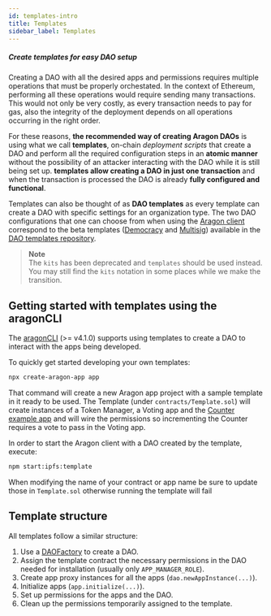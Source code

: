 ```yaml
---
id: templates-intro
title: Templates
sidebar_label: Templates
---
```


##### Create templates for easy DAO setup


Creating a DAO with all the desired apps and permissions requires multiple operations that must be properly orchestated. In the context of Ethereum, performing all these operations would require sending many transactions. This would not only be very costly, as every transaction needs to pay for gas, also the integrity of the deployment depends on all operations occurring in the right order.

For these reasons, **the recommended way of creating Aragon DAOs** is using what we call **templates**, on-chain _deployment scripts_ that create a DAO and perform all the required configuration steps in an **atomic manner** without the possibility of an attacker interacting with the DAO while it is still being set up. **templates allow creating a DAO in just one transaction** and when the transaction is processed the DAO is already **fully configured and functional**.

Templates can also be thought of as **DAO templates** as every template can create a DAO with specific settings for an organization type. The two DAO configurations that one can choose from when using the [Aragon client](http://app.aragon.org) correspond to the beta templates ([Democracy](https://github.com/aragon/dao-templates/blob/ce62d132d944951dc200df8aa74e42db8e70a094/kits/democracy/contracts/DemocracyKit.sol) and [Multisig](https://github.com/aragon/dao-templates/blob/ce62d132d944951dc200df8aa74e42db8e70a094/kits/multisig/contracts/MultisigKit.sol)) available in the [DAO templates repository](https://github.com/aragon/dao-templates).

> **Note**<br>
> The `kits` has been deprecated and `templates` should be used instead. You may still find the `kits` notation in some places while we make the transition.

## Getting started with templates using the aragonCLI

The [aragonCLI](/docs/cli-intro.html) (>= v4.1.0) supports using templates to create a DAO to interact with the apps being developed.

To quickly get started developing your own templates:

```sh
npx create-aragon-app app
```

That command will create a new Aragon app project with a sample template in it ready to be used. The Template (under `contracts/Template.sol`) will create instances of a Token Manager, a Voting app and the [Counter example app](/docs/tutorial.html) and will wire the permissions so incrementing the Counter requires a vote to pass in the Voting app.

In order to start the Aragon client with a DAO created by the template, execute:

```sh
npm start:ipfs:template
```

When modifying the name of your contract or app name be sure to update those in `Template.sol` otherwise running the template will fail

## Template structure

All templates follow a similar structure:

1. Use a [DAOFactory](https://github.com/aragon/aragonOS/blob/4.0.1/contracts/factory/DAOFactory.sol) to create a DAO.
2. Assign the template contract the necessary permissions in the DAO needed for installation (usually only `APP_MANAGER_ROLE`).
3. Create app proxy instances for all the apps (`dao.newAppInstance(...)`).
4. Initialize apps (`app.initialize(...)`).
5. Set up permissions for the apps and the DAO.
6. Clean up the permissions temporarily assigned to the template.
